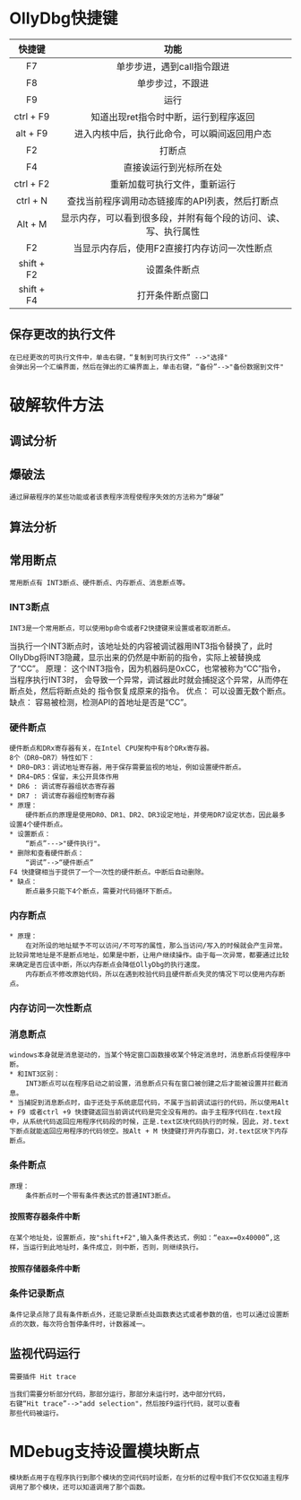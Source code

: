 # OllyDbg快捷键

| 快捷键 | 功能 |
|:-----:|:----:|
| F7 | 单步步进，遇到call指令跟进 |
| F8 | 单步步过，不跟进 |
| F9 | 运行 |
| ctrl + F9 | 知道出现ret指令时中断，运行到程序返回 |
| alt + F9 | 进入内核中后，执行此命令，可以瞬间返回用户态 |
| F2 | 打断点 |
| F4 | 直接诶运行到光标所在处 |
| ctrl + F2 | 重新加载可执行文件，重新运行 |
| ctrl + N | 查找当前程序调用动态链接库的API列表，然后打断点|
| Alt + M |显示内存，可以看到很多段，并附有每个段的访问、读、写、执行属性|
| F2 | 当显示内存后，使用F2直接打内存访问一次性断点 |
| shift + F2 | 设置条件断点 |
| shift + F4 | 打开条件断点窗口 |


## 保存更改的执行文件
    在已经更改的可执行文件中，单击右键，“复制到可执行文件” -->"选择"
    会弹出另一个汇编界面，然后在弹出的汇编界面上，单击右键，“备份”-->"备份数据到文件"

# 破解软件方法
## 调试分析
## 爆破法
    通过屏蔽程序的某些功能或者该表程序流程使程序失效的方法称为“爆破”

## 算法分析
## 常用断点
    常用断点有 INT3断点、硬件断点、内存断点、消息断点等。
### INT3断点
    INT3是一个常用断点，可以使用bp命令或者F2快捷键来设置或者取消断点。
 当执行一个INT3断点时，该地址处的内容被调试器用INT3指令替换了，此时
 OllyDbg将INT3隐藏，显示出来的仍然是中断前的指令，实际上被替换成了“CC”。
    原理：
    这个INT3指令，因为机器码是0xCC，也常被称为“CC”指令，当程序执行INT3时，
 会导致一个异常，调试器此时就会捕捉这个异常，从而停在断点处，然后将断点处的
 指令恢复成原来的指令。
    优点： 可以设置无数个断点。
    缺点： 容易被检测，检测API的首地址是否是“CC”。
    
### 硬件断点
    硬件断点和DRx寄存器有关，在Intel CPU架构中有8个DRx寄存器。
    8个（DR0~DR7）特性如下：
    * DR0~DR3：调试地址寄存器，用于保存需要监视的地址，例如设置硬件断点。
    * DR4~DR5：保留，未公开具体作用
    * DR6 : 调试寄存器组状态寄存器
    * DR7 : 调试寄存器组控制寄存器
    * 原理：
        硬件断点的原理是使用DR0、DR1、DR2、DR3设定地址，并使用DR7设定状态，因此最多设置4个硬件断点。
    * 设置断点：
        “断点”--->"硬件执行"。
    * 删除和查看硬件断点：
        “调试”-->“硬件断点”
    F4 快捷键相当于提供了一个一次性的硬件断点。中断后自动删除。
    * 缺点：
        断点最多只能下4个断点，需要对代码循环下断点。
### 内存断点
    * 原理：
        在对所设的地址赋予不可以访问/不可写的属性，那么当访问/写入的时候就会产生异常。比较异常地址是不是断点地址，如果是中断，让用户继续操作。由于每一次异常，都要通过比较来确定是否应该中断，所以内存断点会降低OllyDbg的执行速度。
        内存断点不修改原始代码，所以在遇到校验代码且硬件断点失灵的情况下可以使用内存断点。
### 内存访问一次性断点
### 消息断点
    windows本身就是消息驱动的，当某个特定窗口函数接收某个特定消息时，消息断点将使程序中断。
    * 和INT3区别：
        INT3断点可以在程序启动之前设置，消息断点只有在窗口被创建之后才能被设置并拦截消息。
    * 当捕捉到消息断点时，由于还处于系统底层代码，不属于当前调试运行的代码，所以使用Alt + F9 或者ctrl +9 快捷键返回当前调试代码是完全没有用的。由于主程序代码在.text段中，从系统代码返回应用程序代码段的时候，正是.text区块代码执行的时候，因此，对.text下断点就能返回应用程序的代码领空。按Alt + M 快捷键打开内存窗口，对.text区块下内存断点。

### 条件断点
    原理：
        条件断点时一个带有条件表达式的普通INT3断点。
#### 按照寄存器条件中断
    在某个地址处，设置断点，按"shift+F2",输入条件表达式，例如：“eax==0x40000”,这样，当运行到此地址时，条件成立，则中断，否则，则继续执行。
#### 按照存储器条件中断

### 条件记录断点
    条件记录点除了具有条件断点外，还能记录断点处函数表达式或者参数的值，也可以通过设置断点的次数，每次符合暂停条件时，计数器减一。

## 监视代码运行
    需要插件 Hit trace

    当我们需要分析部分代码，那部分运行，那部分未运行时，选中部分代码，
    右键“Hit trace”-->"add selection"，然后按F9运行代码，就可以查看
    那些代码被运行。
# MDebug支持设置模块断点
    模块断点用于在程序执行到那个模块的空间代码时设断，在分析的过程中我们不仅仅知道主程序调用了那个模块，还可以知道调用了那个函数。


